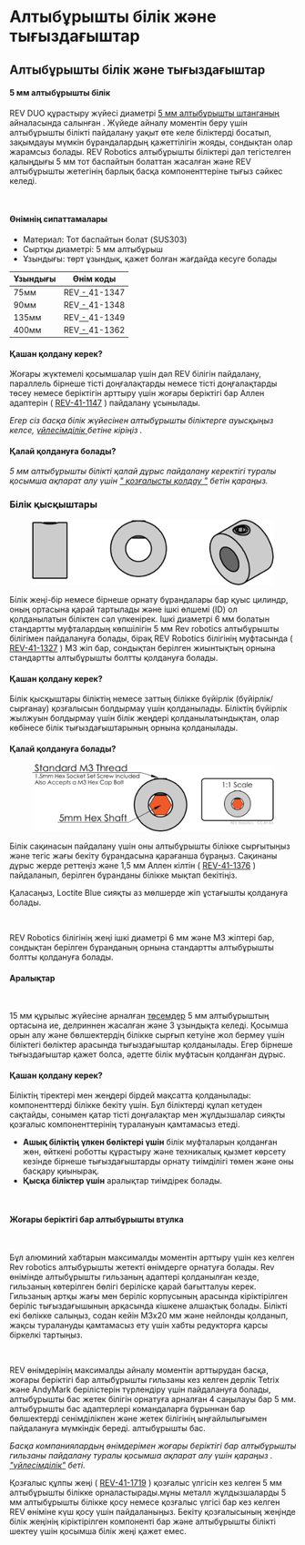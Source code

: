 # Алтыбұрышты білік және тығыздағыштар

## Алтыбұрышты білік және тығыздағыштар

#### 5 мм алтыбұрышты білік <a href="#5mm-hex-shaft" id="5mm-hex-shaft"></a>

REV DUO құрастыру жүйесі диаметрі [5 мм алтыбұрышты штанганың](https://www.revrobotics.com/ftc/motion/bearings-linear-slides-pillow-blocks/) айналасында салынған . Жүйеде айналу моментін беру үшін алтыбұрышты білікті пайдалану уақыт өте келе біліктерді босатып, зақымдауы мүмкін бұрандалардың қажеттілігін жояды, сондықтан олар жарамсыз болады. REV Robotics алтыбұрышты біліктері дәл тегістелген қалыңдығы 5 мм тот баспайтын болаттан жасалған және REV алтыбұрышты жетегінің барлық басқа компоненттеріне тығыз сәйкес келеді.

<figure><img src="https://2589213514-files.gitbook.io/~/files/v0/b/gitbook-x-prod.appspot.com/o/spaces%2FH9K1InCLC1ZxIkdPJt31%2Fuploads%2FaKhOo7QrRH90VRTqUvWW%2Fhex%20shaft_precision%20ground%20steel.png?alt=media&#x26;token=60cd9d26-c3b9-49b6-b660-329ec7ba8ead" alt=""><figcaption></figcaption></figure>

#### Өнімнің сипаттамалары <a href="#product-specs" id="product-specs"></a>

* Материал: Тот баспайтын болат (SUS303)
* Сыртқы диаметрі: 5 мм алтыбұрыш
* Ұзындығы: төрт ұзындық, қажет болған жағдайда кесуге болады

| Ұзындығы | Өнім коды                                                  |
| -------- | ---------------------------------------------------------- |
| 75мм     | ​REV[ - ](https://www.revrobotics.com/rev-41-1347/)41-1347 |
| 90мм     | REV[ - ](https://www.revrobotics.com/rev-41-1348/)41-1348  |
| 135мм    | REV[ - ](https://www.revrobotics.com/rev-41-1349/)41-1349  |
| 400мм    | REV[ - ](https://www.revrobotics.com/rev-41-1362/)41-1362  |

#### Қашан қолдану керек? <a href="#when-to-use" id="when-to-use"></a>

Жоғары жүктемелі қосымшалар үшін дәл REV білігін пайдалану, параллель бірнеше тісті доңғалақтарды немесе тісті доңғалақтарды төсеу немесе беріктігін арттыру үшін жоғары беріктігі бар Аллен адаптерін ( [REV-41-1147](https://www.revrobotics.com/rev-41-1147/) ) пайдалану ұсынылады.

_Егер сіз басқа білік жүйесінен алтыбұрышты біліктерге ауысқыңыз келсе,_ [_үйлесімділік_ ](https://bolt-m3.gitbook.io/bolt.m3-rev-duo-build-system-introduction/motion/introduction-to-motion/hex-shaft-and-spacers)_бетіне кіріңіз ._

#### Қалай қолдануға болады? <a href="#how-to-use" id="how-to-use"></a>

_5 мм алтыбұрышты білікті қалай дұрыс пайдалану керектігі туралы қосымша ақпарат алу үшін_ [_" қозғалысты қолдау "_](https://bolt-m3.gitbook.io/bolt.m3-rev-duo-build-system-introduction/motion/introduction-to-motion/hex-shaft-and-spacers) _бетін қараңыз._

### Білік қысқыштары <a href="#shaft-collars" id="shaft-collars"></a>

<figure><img src="../../.gitbook/assets/image (12).png" alt=""><figcaption></figcaption></figure>

Білік жеңі-бір немесе бірнеше орнату бұрандалары бар қуыс цилиндр, оның ортасына қарай тартылады және ішкі өлшемі (ID) ол қолданылатын біліктен сәл үлкенірек. Ішкі диаметрі 6 мм болатын стандартты муфталардың көпшілігін 5 мм Rev robotics алтыбұрышты білігімен пайдалануға болады, бірақ REV Robotics білігінің муфтасында ( [REV-41-1327](https://www.revrobotics.com/rev-41-1327/) ) M3 жіп бар, сондықтан берілген жиынтықтың орнына стандартты алтыбұрышты болтты қолдануға болады.

#### Қашан қолдану керек? <a href="#when-to-use-1" id="when-to-use-1"></a>

Білік қысқыштары біліктің немесе заттың білікке бүйірлік (бүйірлік/сырғанау) қозғалысын болдырмау үшін қолданылады. Біліктің бүйірлік жылжуын болдырмау үшін білік жеңдері қолданылатындықтан, олар көбінесе білік тығыздағыштарының орнына қолданылады.

#### Қалай қолдануға болады? <a href="#how-to-use-1" id="how-to-use-1"></a>

<figure><img src="../../.gitbook/assets/image (3).png" alt=""><figcaption></figcaption></figure>

Білік сақинасын пайдалану үшін оны алтыбұрышты білікке сырғытыңыз және тегіс жағы бекіту бұрандасына қарағанша бұраңыз. Сақинаны дұрыс жерде реттеңіз және 1,5 мм Аллен кілтін ( [REV-41-1376](https://www.revrobotics.com/rev-41-1376/) ) пайдаланып, берілген бұранданы білікке мықтап бекітіңіз.

Қаласаңыз, Loctite Blue сияқты аз мөлшерде жіп ұстағышты қолдануға болады.

<figure><img src="https://2589213514-files.gitbook.io/~/files/v0/b/gitbook-legacy-files/o/assets%2F-M5yw0n8IneF5-9ybLjT%2F-M7yFR4hn9zHw2avtnki%2F-M7yIIu-w_Q8VU-h9mTZ%2Fimage.png?alt=media&#x26;token=100c2480-c953-4f4e-a227-947e6f0029fb" alt=""><figcaption></figcaption></figure>

REV Robotics білігінің жеңі ішкі диаметрі 6 мм және M3 жіптері бар, сондықтан берілген бұранданың орнына стандартты алтыбұрышты болтты қолдануға болады.

#### Аралықтар <a href="#spacers" id="spacers"></a>

<figure><img src="https://2589213514-files.gitbook.io/~/files/v0/b/gitbook-legacy-files/o/assets%2F-M5yw0n8IneF5-9ybLjT%2F-M8HWKFWVMF01V1EElAP%2F-M8HZobqWk7JIkgR1rc4%2Fimage.png?alt=media&#x26;token=07fb5484-ca52-47af-b4cc-64838e326489" alt=""><figcaption></figcaption></figure>

15 мм құрылыс жүйесіне арналған [төсемдер](https://www.revrobotics.com/competition/ftc/hardware-tools/accessories/) 5 мм алтыбұрыштың ортасына ие, делриннен жасалған және 3 ұзындықта келеді. Қосымша орын алу және бөлшектердің білікке сырғып кетуіне жол бермеу үшін біліктегі бөліктер арасында тығыздағыштар қолданылады. Егер бірнеше тығыздағыштар қажет болса, әдетте білік муфтасын қолданған дұрыс.

#### Қашан қолдану керек? <a href="#when-to-use-2" id="when-to-use-2"></a>

Біліктің тіректері мен жеңдері бірдей мақсатта қолданылады: компоненттерді білікке бекіту үшін. Бұл біліктерді құлап кетуден сақтайды, сонымен қатар тісті доңғалақтар мен жұлдызшалар сияқты қозғалыс компоненттерінің туралануын қамтамасыз етеді.

* **Ашық біліктің үлкен бөліктері үшін** білік муфталарын қолданған жөн, өйткені роботты құрастыру және техникалық қызмет көрсету кезінде бірнеше тығыздағыштарды орнату тиімділігі төмен және оны басқару қиынырақ.
* **Қысқа біліктер үшін** аралықтар тиімдірек болады.

<figure><img src="https://2589213514-files.gitbook.io/~/files/v0/b/gitbook-x-prod.appspot.com/o/spaces%2FH9K1InCLC1ZxIkdPJt31%2Fuploads%2FWowIh32bQ3sNwVLzZZAh%2Fwhen-to-use-spacers.png?alt=media&#x26;token=648d6eef-9aa4-4296-a65a-41e464f8e65a" alt=""><figcaption></figcaption></figure>

#### Жоғары беріктігі бар алтыбұрышты втулка <a href="#high-strength-hex-hub" id="high-strength-hex-hub"></a>

<figure><img src="https://2589213514-files.gitbook.io/~/files/v0/b/gitbook-legacy-files/o/assets%2F-M5yw0n8IneF5-9ybLjT%2F-MlCB6x4Fp_rneYhu5p3%2F-MlCDePpzH1df8QJTTUx%2Fhex%20hub%20adapter%20REV-41-1147%20screen%20pic.png?alt=media&#x26;token=abc1847b-cf5c-4f48-84ef-44bfa14c1d5b" alt=""><figcaption></figcaption></figure>

Бұл алюминий хабтарын максималды моментін арттыру үшін кез келген Rev robotics алтыбұрышты жетекті өнімдерге орнатуға болады. Rev өнімінде алтыбұрышты гильзаның адаптері қолданылған кезде, гильзаның көтерілген бөлігі беріліске қарай бағытталуы керек. Гильзаның артқы жағы мен беріліс корпусының арасында кіріктірілген беріліс тығыздағышының арқасында кішкене алшақтық болады. Білікті екі бөлікке салыңыз, содан кейін M3x20 мм және нейлонды қолданып, жақсы туралануды қамтамасыз ету үшін хабты редукторға қарсы біркелкі тартыңыз.

<figure><img src="https://2589213514-files.gitbook.io/~/files/v0/b/gitbook-legacy-files/o/assets%2F-M5yw0n8IneF5-9ybLjT%2F-MlCB6x4Fp_rneYhu5p3%2F-MlCDhV8KeYfLn0ZruIS%2Fhex%20hub%20adapter%20REV-41-1147%20-%202%20screen%20pic.png?alt=media&#x26;token=8cb9093e-c4ef-4bb2-b5b3-1c0ffe9aeaec" alt=""><figcaption></figcaption></figure>

REV өнімдерінің максималды айналу моментін арттырудан басқа, жоғары беріктігі бар алтыбұрышты гильзаны кез келген дерлік Tetrix және AndyMark берілістерін түрлендіру үшін пайдалануға болады, алтыбұрышты бас жетек білігін орнатуға арналған 4 саңылауы бар 5 мм. алтыбұрышты бас адаптерлері командаларға бұрыннан бар бөлшектерді сенімділікпен және жетек білігінің ыңғайлылығымен пайдалануға мүмкіндік береді. алтыбұрышты бас.

_Басқа компаниялардың өнімдерімен жоғары беріктігі бар алтыбұрышты гильзаны пайдалану туралы қосымша ақпарат алу үшін қараңыз ._ [_"үйлесімділік"_](https://bolt-m3.gitbook.io/bolt.m3-rev-duo-build-system-introduction/motion/introduction-to-motion/hex-shaft-and-spacers) _беті._

Қозғалыс құлпы жеңі ( [REV-41-1719](https://www.revrobotics.com/rev-41-1719/) ) қозғалыс үлгісін кез келген 5 мм алтыбұрышты білікке орналастырады.мұны металл жұлдызшаларды 5 мм алтыбұрышты білікке қосу немесе қозғалыс үлгісі бар кез келген REV өніміне күш қосу үшін пайдаланыңыз. Бекіту қозғалысының жеңінде білік жеңінің кіріктірілген компоненті бар және алтыбұрышты білікті шектеу үшін қосымша білік жеңі қажет емес.
